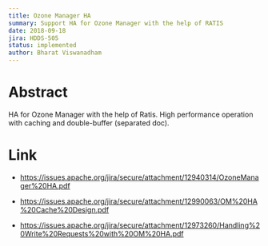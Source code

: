 ```yaml
---
title: Ozone Manager HA
summary: Support HA for Ozone Manager with the help of RATIS
date: 2018-09-18
jira: HDDS-505
status: implemented
author: Bharat Viswanadham
---
```

<!--
  Licensed under the Apache License, Version 2.0 (the "License");
  you may not use this file except in compliance with the License.
  You may obtain a copy of the License at

   http://www.apache.org/licenses/LICENSE-2.0

  Unless required by applicable law or agreed to in writing, software
  distributed under the License is distributed on an "AS IS" BASIS,
  WITHOUT WARRANTIES OR CONDITIONS OF ANY KIND, either express or implied.
  See the License for the specific language governing permissions and
  limitations under the License. See accompanying LICENSE file.
-->

# Abstract

 HA for Ozone Manager with the help of Ratis. High performance operation with caching and double-buffer (separated doc).
 
# Link

 * https://issues.apache.org/jira/secure/attachment/12940314/OzoneManager%20HA.pdf

 * https://issues.apache.org/jira/secure/attachment/12990063/OM%20HA%20Cache%20Design.pdf

 * https://issues.apache.org/jira/secure/attachment/12973260/Handling%20Write%20Requests%20with%20OM%20HA.pdf